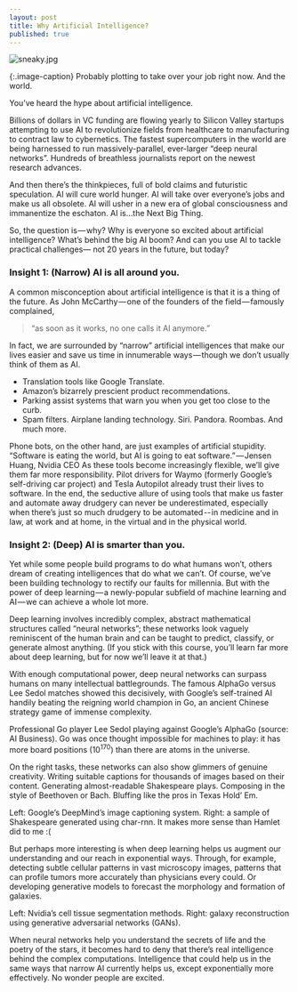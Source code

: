 ```yaml
---
layout: post
title: Why Artificial Intelligence?
published: true
---
```


![sneaky.jpg]({{site.baseurl}}/media/sneaky.jpg)

{:.image-caption}
Probably plotting to take over your job right now. And the world.


You’ve heard the hype about artificial intelligence.

Billions of dollars in VC funding are flowing yearly to Silicon Valley startups attempting to use AI to revolutionize fields from healthcare to manufacturing to contract law to cybernetics. The fastest supercomputers in the world are being harnessed to run massively-parallel, ever-larger “deep neural networks”. Hundreds of breathless journalists report on the newest research advances.

And then there’s the thinkpieces, full of bold claims and futuristic speculation. AI will cure world hunger. AI will take over everyone’s jobs and make us all obsolete. AI will usher in a new era of global consciousness and immanentize the eschaton. AI is…the Next Big Thing.

So, the question is — why? Why is everyone so excited about artificial intelligence? What’s behind the big AI boom? And can you use AI to tackle practical challenges— not 20 years in the future, but today?

### Insight 1: \(Narrow\) AI is all around you.

A common misconception about artificial intelligence is that it is a thing of the future. As John McCarthy — one of the founders of the field — famously complained,

> “as soon as it works, no one calls it AI anymore.”

In fact, we are surrounded by “narrow” artificial intelligences that make our lives easier and save us time in innumerable ways — though we don’t usually think of them as AI.
- Translation tools like Google Translate.
- Amazon’s bizarrely prescient product recommendations.
- Parking assist systems that warn you when you get too close to the curb.
- Spam filters. Airplane landing technology. Siri. Pandora. Roombas. And much more.

Phone bots, on the other hand, are just examples of artificial stupidity.
“Software is eating the world, but AI is going to eat software.” — Jensen Huang, Nvidia CEO
As these tools become increasingly flexible, we’ll give them far more responsibility. Pilot drivers for Waymo \(formerly Google’s self-driving car project\) and Tesla Autopilot already trust their lives to software. In the end, the seductive allure of using tools that make us faster and automate away drudgery can never be underestimated, especially when there’s just so much drudgery to be automated -- in medicine and in law, at work and at home, in the virtual and in the physical world.

### Insight 2: \(Deep\) AI is smarter than you.

Yet while some people build programs to do what humans won’t, others dream of creating intelligences that do what we can’t. Of course, we’ve been building technology to rectify our faults for millennia. But with the power of deep learning — a newly-popular subfield of machine learning and AI — we can achieve a whole lot more.

Deep learning involves incredibly complex, abstract mathematical structures called “neural networks”; these networks look vaguely reminiscent of the human brain and can be taught to predict, classify, or generate almost anything. \(If you stick with this course, you’ll learn far more about deep learning, but for now we’ll leave it at that.\)

With enough computational power, deep neural networks can surpass humans on many intellectual battlegrounds. The famous AlphaGo versus Lee Sedol matches showed this decisively, with Google’s self-trained AI handily beating the reigning world champion in Go, an ancient Chinese strategy game of immense complexity.

Professional Go player Lee Sedol playing against Google’s AlphaGo \(source: AI Business\). Go was once thought impossible for machines to play: it has more board positions \($10^170$\) than there are atoms in the universe.

On the right tasks, these networks can also show glimmers of genuine creativity. Writing suitable captions for thousands of images based on their content. Generating almost-readable Shakespeare plays. Composing in the style of Beethoven or Bach. Bluffing like the pros in Texas Hold’ Em.

Left: Google’s DeepMind’s image captioning system. Right: a sample of Shakespeare generated using char-rnn. It makes more sense than Hamlet did to me :(

But perhaps more interesting is when deep learning helps us augment our understanding and our reach in exponential ways. Through, for example, detecting subtle cellular patterns in vast microscopy images, patterns that can profile tumors more accurately than physicians every could. Or developing generative models to forecast the morphology and formation of galaxies.

Left: Nvidia’s cell tissue segmentation methods. Right: galaxy reconstruction using generative adversarial networks \(GANs\).

When neural networks help you understand the secrets of life and the poetry of the stars, it becomes hard to deny that there’s real intelligence behind the complex computations. Intelligence that could help us in the same ways that narrow AI currently helps us, except exponentially more effectively.
No wonder people are excited.
